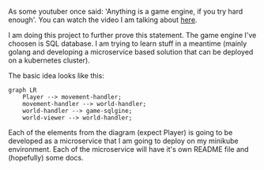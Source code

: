 As some youtuber once said: 'Anything is a game engine, if you try hard enough'. You can watch the video I am talking about [here](https://www.youtube.com/watch?v=djIufZ7Fyms).

I am doing this project to further prove this statement. The game engine I've choosen is SQL database. I am trying to learn stuff in a meantime (mainly golang and developing a microservice based solution that can be deployed on a kubernetes cluster).

The basic idea looks like this:

```mermaid
graph LR
    Player --> movement-handler;
    movement-handler --> world-handler;
    world-handler --> game-sqlgine;
    world-viewer --> world-handler;
```

Each of the elements from the diagram (expect Player) is going to be developed as a microservice that I am going to deploy on my minikube environment. Each of the microservice will have it's own README file and (hopefully) some docs.
